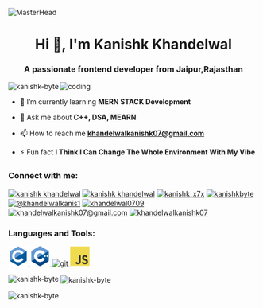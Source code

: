 ![MasterHead](https://1.bp.blogspot.com/-7A4WynwLsMw/XbBpCXG8fHI/AAAAAAAAMt4/uOa1bpLskYgrwGbllhSu2SDj_Mig8SXJQCLcBGAsYHQ/s1600/2000_600px.gif)

<h1 align="center">Hi 👋, I'm Kanishk Khandelwal</h1>
<h3 align="center">A passionate frontend developer from Jaipur,Rajasthan</h3>

<img src="https://camo.githubusercontent.com/cae12fddd9d6982901d82580bdf321d81fb299141098ca1c2d4891870827bf17/68747470733a2f2f6d69726f2e6d656469756d2e636f6d2f6d61782f313336302f302a37513379765349765f7430696f4a2d5a2e676966" width="400" align="right" alt="coding">


<p align="left"> <img src="https://komarev.com/ghpvc/?username=kanishk-byte&label=Profile%20views&color=0e75b6&style=flat" alt="kanishk-byte" /> </p>

- 🌱 I’m currently learning **MERN STACK Development**

- 💬 Ask me about **C++, DSA, MEARN**

- 📫 How to reach me **khandelwalkanishk07@gmail.com**

- ⚡ Fun fact **I Think I Can Change The Whole Environment With My Vibe**

<h3 align="left">Connect with me:</h3>
<p align="left">
<a href="https://linkedin.com/in/kanishk khandelwal" target="blank"><img align="center" src="https://raw.githubusercontent.com/rahuldkjain/github-profile-readme-generator/master/src/images/icons/Social/linked-in-alt.svg" alt="kanishk khandelwal" height="30" width="40" /></a>
<a href="https://stackoverflow.com/users/kanishk khandelwal" target="blank"><img align="center" src="https://raw.githubusercontent.com/rahuldkjain/github-profile-readme-generator/master/src/images/icons/Social/stack-overflow.svg" alt="kanishk khandelwal" height="30" width="40" /></a>
<a href="https://instagram.com/kanishk_x7x" target="blank"><img align="center" src="https://raw.githubusercontent.com/rahuldkjain/github-profile-readme-generator/master/src/images/icons/Social/instagram.svg" alt="kanishk_x7x" height="30" width="40" /></a>
<a href="https://www.codechef.com/users/kanishkbyte" target="blank"><img align="center" src="https://cdn.jsdelivr.net/npm/simple-icons@3.1.0/icons/codechef.svg" alt="kanishkbyte" height="30" width="40" /></a>
<a href="https://www.hackerrank.com/@khandelwalkanis1" target="blank"><img align="center" src="https://raw.githubusercontent.com/rahuldkjain/github-profile-readme-generator/master/src/images/icons/Social/hackerrank.svg" alt="@khandelwalkanis1" height="30" width="40" /></a>
<a href="https://www.leetcode.com/khandelwal0709" target="blank"><img align="center" src="https://raw.githubusercontent.com/rahuldkjain/github-profile-readme-generator/master/src/images/icons/Social/leet-code.svg" alt="khandelwal0709" height="30" width="40" /></a>
<a href="https://www.hackerearth.com/khandelwalkanishk07@gmail.com" target="blank"><img align="center" src="https://raw.githubusercontent.com/rahuldkjain/github-profile-readme-generator/master/src/images/icons/Social/hackerearth.svg" alt="khandelwalkanishk07@gmail.com" height="30" width="40" /></a>
<a href="https://auth.geeksforgeeks.org/user/khandelwalkanishk07" target="blank"><img align="center" src="https://raw.githubusercontent.com/rahuldkjain/github-profile-readme-generator/master/src/images/icons/Social/geeks-for-geeks.svg" alt="khandelwalkanishk07" height="30" width="40" /></a>
</p>

<h3 align="left">Languages and Tools:</h3>
<p align="left"> <a href="https://www.cprogramming.com/" target="_blank" rel="noreferrer"> <img src="https://raw.githubusercontent.com/devicons/devicon/master/icons/c/c-original.svg" alt="c" width="40" height="40"/> </a> <a href="https://www.w3schools.com/cpp/" target="_blank" rel="noreferrer"> <img src="https://raw.githubusercontent.com/devicons/devicon/master/icons/cplusplus/cplusplus-original.svg" alt="cplusplus" width="40" height="40"/> </a> <a href="https://git-scm.com/" target="_blank" rel="noreferrer"> <img src="https://www.vectorlogo.zone/logos/git-scm/git-scm-icon.svg" alt="git" width="40" height="40"/> </a> <a href="https://developer.mozilla.org/en-US/docs/Web/JavaScript" target="_blank" rel="noreferrer"> <img src="https://raw.githubusercontent.com/devicons/devicon/master/icons/javascript/javascript-original.svg" alt="javascript" width="40" height="40"/> </a> </p>

<p><img align="left" src="https://github-readme-stats.vercel.app/api/top-langs?username=kanishk-byte&show_icons=true&locale=en&layout=compact" alt="kanishk-byte" /></p>

<p>&nbsp;<img align="center" src="https://github-readme-stats.vercel.app/api?username=kanishk-byte&show_icons=true&locale=en" alt="kanishk-byte" /></p>

<p><img align="center" src="https://github-readme-streak-stats.herokuapp.com/?user=kanishk-byte&" alt="kanishk-byte" /></p>

